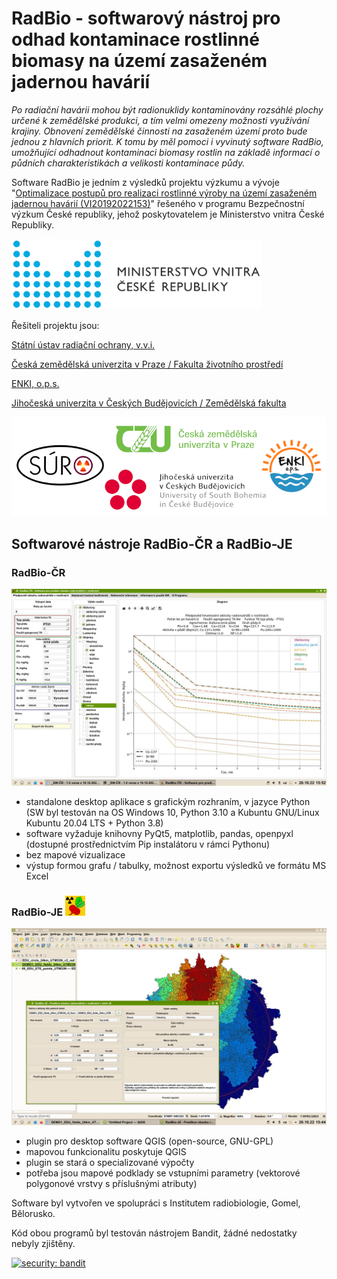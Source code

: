 # RadBio - softwarový nástroj pro odhad kontaminace rostlinné  biomasy na území zasaženém jadernou havárií

*Po radiační havárii mohou být radionuklidy kontaminovány rozsáhlé plochy určené k zemědělské produkci, a tím velmi omezeny možnosti využívání krajiny. Obnovení zemědělské činnosti na zasaženém území proto bude jednou z hlavních priorit. K tomu by měl pomoci i vyvinutý software RadBio, umožňující odhadnout kontaminaci biomasy rostlin na základě informací o půdních charakteristikách a velikosti kontaminace půdy.*


Software RadBio je jedním z výsledků projektu výzkumu a vývoje "[Optimalizace postupů pro realizaci rostlinné výroby na území zasaženém jadernou havárií (VI20192022153)](https://starfos.tacr.cz/cs/project/VI20192022153)" řešeného v programu Bezpečnostní výzkum České republiky, jehož poskytovatelem je Ministerstvo vnitra České Republiky.

<img src="Images/logo_MV.png" alt="logo Ministerstva vnitra České Republiky" width="400"/>

Řešiteli projektu jsou:

[Státní ústav radiační ochrany, v.v.i.](https://www.suro.cz/cz/vyzkum)

[Česká zemědělská univerzita v Praze / Fakulta životního prostředí](https://www.fzp.czu.cz/cs/r-6897-veda-a-vyzkum)

[ENKI, o.p.s.](https://www.enki.cz/cs/projekty)

[Jihočeská univerzita v Českých Budějovicích / Zemědělská fakulta](https://www.fzt.jcu.cz/cz/veda-a-vyzkum/vyzkumna-temata)

<img src="Images/loga_web.png" alt="loga řešitelů projektu" width="600"/>

## Softwarové nástroje RadBio-ČR a RadBio-JE

### RadBio-ČR

<img src="Images/SW-CR_GUI_thumb.jpg" alt="grafické rozhraní aplikace RadBio-ČR" width="800"/>

- standalone desktop aplikace s grafickým rozhraním, v jazyce Python (SW byl testován na OS Windows 10, Python 3.10 a Kubuntu GNU/Linux Kubuntu 20.04 LTS + Python 3.8)
- software vyžaduje knihovny PyQt5, matplotlib, pandas, openpyxl (dostupné prostřednictvím Pip instalátoru v rámci Pythonu)
- bez mapové vizualizace
- výstup formou grafu / tabulky, možnost exportu výsledků ve formátu MS Excel

### RadBio-JE <img src="Images/RadBio_JE_icon.png" alt="ikona RadBio-JE"/>

<img src="Images/SW_JE_GUI_thumb.jpg" alt="grafické rozhraní aplikace RadBio-JE" width="800"/>

- plugin pro desktop software QGIS (open-source, GNU-GPL)
- mapovou funkcionalitu poskytuje QGIS
- plugin se stará o specializované výpočty
- potřeba jsou mapové podklady se vstupními parametry (vektorové polygonové vrstvy s příslušnými atributy)


Software byl vytvořen ve spolupráci s Institutem radiobiologie, Gomel, Bělorusko.

Kód obou programů byl testován nástrojem Bandit, žádné nedostatky nebyly zjištěny.

[![security: bandit](https://img.shields.io/badge/security-bandit-yellow.svg)](https://github.com/PyCQA/bandit)

